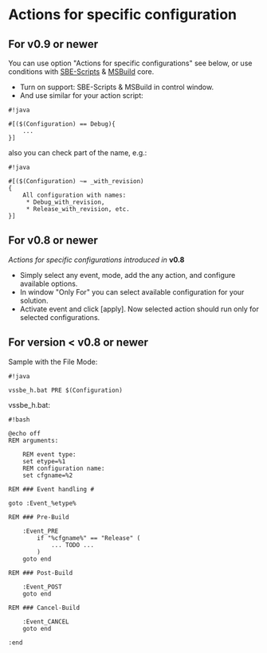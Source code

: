 # Actions for specific configuration #

## For v0.9 or newer ##

You can use option "Actions for specific configurations" see below, or use conditions with [SBE-Scripts](../Scripts_&_Commands/SBE-Scripts) & [MSBuild](../Scripts_&_Commands/MSBuild) core.

* Turn on support: SBE-Scripts & MSBuild in control window. 
* And use similar for your action script: 

```
#!java

#[($(Configuration) == Debug){ 
    ... 
}]
```
also you can check part of the name, e.g.:
```
#!java

#[($(Configuration) ~= _with_revision) 
{ 
    All configuration with names:  
     * Debug_with_revision,  
     * Release_with_revision, etc. 
}]
```

## For v0.8 or newer ##

*Actions for specific configurations introduced in* **v0.8**

* Simply select any event, mode, add the any action, and configure available options. 
* In window "Only For" you can select available configuration for your solution.
* Activate event and click [apply]. Now selected action should run only for selected configurations.

## For version < v0.8 or newer ##

Sample with the File Mode:

```
#!java

vssbe_h.bat PRE $(Configuration)
```

vssbe_h.bat:
```
#!bash

@echo off 
REM arguments: 
 
    REM event type: 
    set etype=%1 
    REM configuration name: 
    set cfgname=%2 
 
REM ### Event handling # 
 
goto :Event_%etype% 
 
REM ### Pre-Build 
 
    :Event_PRE 
        if "%cfgname%" == "Release" ( 
            ... TODO ... 
        ) 
    goto end 
 
REM ### Post-Build 
 
    :Event_POST 
    goto end 
 
REM ### Cancel-Build 
 
    :Event_CANCEL 
    goto end 
 
:end
```